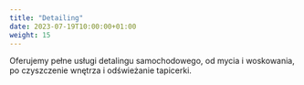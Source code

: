 ```yaml
---
title: "Detailing"
date: 2023-07-19T10:00:00+01:00
weight: 15
---
```


Oferujemy pełne usługi detalingu samochodowego, od mycia i woskowania, po czyszczenie wnętrza i odświeżanie tapicerki.